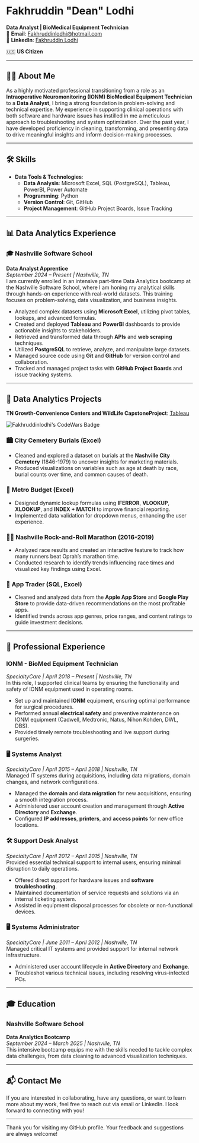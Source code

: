 # Fakhruddin "Dean" Lodhi  
**Data Analyst | BioMedical Equipment Technician**  
📧 **Email**: Fakhruddinlodhi@hotmail.com  
🔗 **LinkedIn**: [Fakhruddin Lodhi](https://www.linkedin.com/in/fakhruddinlodhi) 



🇺🇸 **US Citizen**

---

## 🧑‍💻 About Me  
As a highly motivated professional transitioning from a role as an **Intraoperative Neuromonitoring (IONM) BioMedical Equipment Technician** to a **Data Analyst**, I bring a strong foundation in problem-solving and technical expertise. My experience in supporting clinical operations with both software and hardware issues has instilled in me a meticulous approach to troubleshooting and system optimization. Over the past year, I have developed proficiency in cleaning, transforming, and presenting data to drive meaningful insights and inform decision-making processes.

---

## 🛠️ Skills  
- **Data Tools & Technologies**:  
  - **Data Analysis**: Microsoft Excel, SQL (PostgreSQL), Tableau, PowerBI, Power Automate  
  - **Programming**: Python  
  - **Version Control**: Git, GitHub  
  - **Project Management**: GitHub Project Boards, Issue Tracking

---

## 📊 Data Analytics Experience  

### 🎓 **Nashville Software School**  
**Data Analyst Apprentice**  
*September 2024 – Present | Nashville, TN*  
I am currently enrolled in an intensive part-time Data Analytics bootcamp at the Nashville Software School, where I am honing my analytical skills through hands-on experience with real-world datasets. This training focuses on problem-solving, data visualization, and business insights.

- Analyzed complex datasets using **Microsoft Excel**, utilizing pivot tables, lookups, and advanced formulas.
- Created and deployed **Tableau** and **PowerBI** dashboards to provide actionable insights to stakeholders.
- Retrieved and transformed data through **APIs** and **web scraping** techniques.
- Utilized **PostgreSQL** to retrieve, analyze, and manipulate large datasets.
- Managed source code using **Git** and **GitHub** for version control and collaboration.
- Tracked and managed project tasks with **GitHub Project Boards** and issue tracking systems.

---

## 📑 Data Analytics Projects 
**TN Growth-Convenience Centers and WildLife CapstoneProject**: [Tableau](https://public.tableau.com/views/TNGrowth-ConvenienceCentersandWildLife-CapstoneProject/Intro?:language=en-US&:sid=&:redirect=auth&:display_count=n&:origin=viz_share_link) 

![Fakhruddinlodhi's CodeWars Badge](https://www.codewars.com/users/Fakhruddinlodhi/badges/large)
### 🏙️ **City Cemetery Burials (Excel)**  
- Cleaned and explored a dataset on burials at the **Nashville City Cemetery** (1846-1979) to uncover insights for marketing materials.  
- Produced visualizations on variables such as age at death by race, burial counts over time, and common causes of death.

### 💼 **Metro Budget (Excel)**  
- Designed dynamic lookup formulas using **IFERROR**, **VLOOKUP**, **XLOOKUP**, and **INDEX + MATCH** to improve financial reporting.  
- Implemented data validation for dropdown menus, enhancing the user experience.

### 🏃‍♂️ **Nashville Rock-and-Roll Marathon (2016-2019)**  
- Analyzed race results and created an interactive feature to track how many runners beat Oprah’s marathon time.  
- Conducted research to identify trends influencing race times and visualized key findings using Excel.

### 📱 **App Trader (SQL, Excel)**  
- Cleaned and analyzed data from the **Apple App Store** and **Google Play Store** to provide data-driven recommendations on the most profitable apps.  
- Identified trends across app genres, price ranges, and content ratings to guide investment decisions.

---

## 💼 Professional Experience  

### IONM - BioMed Equipment Technician  
*SpecialtyCare | April 2018 – Present | Nashville, TN*  
In this role, I supported clinical teams by ensuring the functionality and safety of IONM equipment used in operating rooms.

- Set up and maintained **IONM** equipment, ensuring optimal performance for surgical procedures.
- Performed annual **electrical safety** and preventive maintenance on IONM equipment (Cadwell, Medtronic, Natus, Nihon Kohden, DWL, DBS).
- Provided timely remote troubleshooting and live support during surgeries.

### 🖥️ **Systems Analyst**  
*SpecialtyCare | April 2015 – April 2018 | Nashville, TN*  
Managed IT systems during acquisitions, including data migrations, domain changes, and network configurations.

- Managed the **domain** and **data migration** for new acquisitions, ensuring a smooth integration process.
- Administered user account creation and management through **Active Directory** and **Exchange**.
- Configured **IP addresses**, **printers**, and **access points** for new office locations.

### 🛠️ **Support Desk Analyst**  
*SpecialtyCare | April 2012 – April 2015 | Nashville, TN*  
Provided essential technical support to internal users, ensuring minimal disruption to daily operations.

- Offered direct support for hardware issues and **software troubleshooting**.
- Maintained documentation of service requests and solutions via an internal ticketing system.
- Assisted in equipment disposal processes for obsolete or non-functional devices.

### 🖥️ **Systems Administrator**  
*SpecialtyCare | June 2011 – April 2012 | Nashville, TN*  
Managed critical IT systems and provided support for internal network infrastructure.

- Administered user account lifecycle in **Active Directory** and **Exchange**.
- Troubleshot various technical issues, including resolving virus-infected PCs.

---

## 🎓 Education  

### Nashville Software School  
**Data Analytics Bootcamp**  
*September 2024 – March 2025 | Nashville, TN*  
This intensive bootcamp equips me with the skills needed to tackle complex data challenges, from data cleaning to advanced visualization techniques.

---

## 📬 Contact Me  
If you are interested in collaborating, have any questions, or want to learn more about my work, feel free to reach out via email or LinkedIn. I look forward to connecting with you!

---

Thank you for visiting my GitHub profile. Your feedback and suggestions are always welcome!

